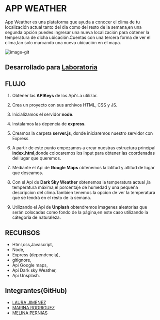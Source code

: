 # APP WEATHER

App Weather es una plataforma que ayuda a conocer el clima de tu localización actual tanto del dia como del resto de la semana,en una segunda opción puedes ingresar una nueva localización para obtener la temperatura de  dicha ubicación.Cuentas con una tercera forma de ver el clima,tan solo marcando una nueva ubicación en el mapa.


![image-git](https://user-images.githubusercontent.com/32303587/36364233-da85789a-1510-11e8-8e8a-a13e52db2918.png)

## Desarrollado para [Laboratoria](http://laboratoria.la)

## FLUJO
1. Obtener las **APIKeys** de los Api's a utilizar.

2. Crea un proyecto con sus archivos HTML, CSS y JS.

3. Inicializamos el servidor **node**.

4. Instalamos las depencia de **express**.

5. Creamos la carpeta **server.js**, donde iniciaremos nuestro servidor con Express.

6. A partir de este punto empezamos a crear nuestras estructura principal **index.html**,donde colocaremos los input para obtener las coordenadas del lugar que queremos.

7. Mediante el Api de **Google Maps** obtenemos la latitud y altitud de lugar que deseamos.

8. Con el Api de **Dark Sky Weather** obtenemos la temperatura actual ,la temperatura máxima,el porcentaje de humedad y una pequeña descripcion del clima.Tambien tenemos la opcion de ver la temperatura que se tendrá en el resto de la semana.

9. Utilizando el Api de **Unplash** obtendremos imagenes aleatorias que serán colocadas como fondo de la página,en este caso utilizando la cátegoria de naturaleza.

## RECURSOS

* Html,css,Javascript,
* Node,
* Express (dependencia),
* gitignore,
* Api Google maps,
* Api Dark sky Weather,
* Api Unsplash.

## Integrantes(GitHub)

* [LAURA JIMENEZ](https://github.com/LauraJH16)
* [MARINA RODRIGUEZ](https://github.com/MarinaRH)
* [MELINA PERNIAS](https://github.com/MelinaPernia)